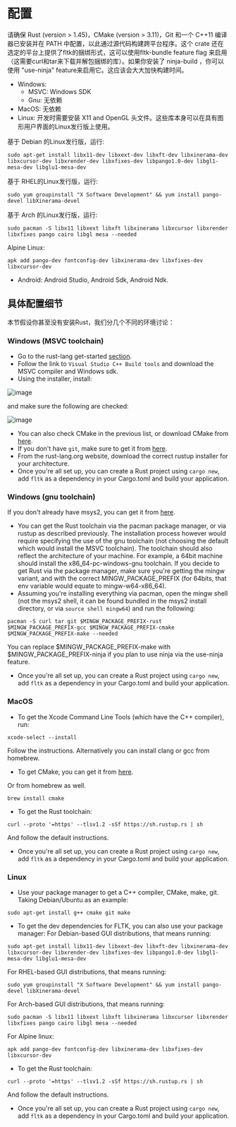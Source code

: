 # 配置

请确保 Rust (version > 1.45)，CMake (version > 3.11)，Git 和一个 C++11 编译器已安装并在 PATH 中配置，以此通过源代码构建跨平台程序。这个 crate 还在选定的平台上提供了fltk的捆绑形式，这可以使用fltk-bundle feature flag 来启用（这需要curl和tar来下载并解包捆绑的库）。如果你安装了 ninja-build ，你可以使用 "use-ninja" feature来启用它。这应该会大大加快构建时间。

- Windows: 
    - MSVC: Windows SDK
    - Gnu: 无依赖
- MacOS: 无依赖
- Linux: 开发时需要安装 X11 and OpenGL 头文件。这些库本身可以在具有图形用户界面的Linux发行版上使用。

基于 Debian 的Linux发行版，运行:
```
sudo apt-get install libx11-dev libxext-dev libxft-dev libxinerama-dev libxcursor-dev libxrender-dev libxfixes-dev libpango1.0-dev libgl1-mesa-dev libglu1-mesa-dev
```
基于 RHEL的Linux发行版，运行:
```
sudo yum groupinstall "X Software Development" && yum install pango-devel libXinerama-devel
```
基于 Arch 的Linux发行版，运行:
```
sudo pacman -S libx11 libxext libxft libxinerama libxcursor libxrender libxfixes pango cairo libgl mesa --needed
```
Alpine Linux:
```
apk add pango-dev fontconfig-dev libxinerama-dev libxfixes-dev libxcursor-dev
```
- Android: Android Studio, Android Sdk, Android Ndk.

## 具体配置细节
本节假设你甚至没有安装Rust，我们分几个不同的环境讨论：

### Windows (MSVC toolchain)
- Go to the rust-lang get-started [section](https://www.rust-lang.org/learn/get-started).
- Follow the link to `Visual Studio C++ Build tools` and download the MSVC compiler and Windows sdk.
- Using the installer, install:

![image](https://user-images.githubusercontent.com/37966791/116013495-2dff8800-a639-11eb-8e4c-8c6228e00abc.png)

and make sure the following are checked:

![image](https://user-images.githubusercontent.com/37966791/116013520-48d1fc80-a639-11eb-934a-fac6609135b4.png)

- You can also check CMake in the previous list, or download CMake from [here](https://cmake.org/download/).
- If you don't have `git`, make sure to get it from [here](https://git-scm.com/downloads).
- From the rust-lang.org website, download the correct rustup installer for your architecture.
- Once you're all set up, you can create a Rust project using `cargo new`, add `fltk` as a dependency in your Cargo.toml and build your application.

### Windows (gnu toolchain)
If you don't already have msys2, you can get it from [here](https://www.msys2.org/).

- You can get the Rust toolchain via the pacman package manager, or via rustup as described previously. The installation process however would require specifying the use of the gnu toolchain (not choosing the default which would install the MSVC toolchain). 
The toolchain should also reflect the architecture of your machine. For example, a 64bit machine should install the x86_64-pc-windows-gnu toolchain.
If you decide to get Rust via the package manager, make sure you're getting the mingw variant, and with the correct MINGW_PACKAGE_PREFIX (for 64bits, that env variable would equate to mingw-w64-x86_64).
- Assuming you're installing everything via pacman, open the mingw shell (not the msys2 shell, it can be found bundled in the msys2 install directory, or via `source shell mingw64`) and run the following:
```
pacman -S curl tar git $MINGW_PACKAGE_PREFIX-rust $MINGW_PACKAGE_PREFIX-gcc $MINGW_PACKAGE_PREFIX-cmake $MINGW_PACKAGE_PREFIX-make --needed
```
You can replace $MINGW_PACKAGE_PREFIX-make with $MINGW_PACKAGE_PREFIX-ninja if you plan to use ninja via the use-ninja feature.
- Once you're all set up, you can create a Rust project using `cargo new`, add `fltk` as a dependency in your Cargo.toml and build your application.

### MacOS
- To get the Xcode Command Line Tools (which have the C++ compiler), run:
```
xcode-select --install
```
Follow the instructions. Alternatively you can install clang or gcc from homebrew.
- To get CMake, you can get it from [here](https://cmake.org/download/).

Or from homebrew as well.
```
brew install cmake
```

- To get the Rust toolchain:
```
curl --proto '=https' --tlsv1.2 -sSf https://sh.rustup.rs | sh
```

And follow the default instructions.
- Once you're all set up, you can create a Rust project using `cargo new`, add `fltk` as a dependency in your Cargo.toml and build your application.

### Linux
- Use your package manager to get a C++ compiler, CMake, make, git.
Taking Debian/Ubuntu as an example:
```
sudo apt-get install g++ cmake git make
```
- To get the dev dependencies for FLTK, you can also use your package manager:
For Debian-based GUI distributions, that means running:
```
sudo apt-get install libx11-dev libxext-dev libxft-dev libxinerama-dev libxcursor-dev libxrender-dev libxfixes-dev libpango1.0-dev libgl1-mesa-dev libglu1-mesa-dev
```
For RHEL-based GUI distributions, that means running:
```
sudo yum groupinstall "X Software Development" && yum install pango-devel libXinerama-devel
```
For Arch-based GUI distributions, that means running:
```
sudo pacman -S libx11 libxext libxft libxinerama libxcursor libxrender libxfixes pango cairo libgl mesa --needed
```
For Alpine linux:
```
apk add pango-dev fontconfig-dev libxinerama-dev libxfixes-dev libxcursor-dev
```
- To get the Rust toolchain:
```
curl --proto '=https' --tlsv1.2 -sSf https://sh.rustup.rs | sh
```
And follow the default instructions.
- Once you're all set up, you can create a Rust project using `cargo new`, add `fltk` as a dependency in your Cargo.toml and build your application.
